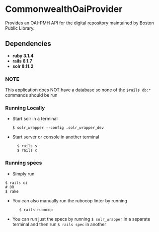 # CommonwealthOaiProvider

Provides an OAI-PMH API for the digital repository maintained by Boston Public Library.

## Dependencies
* **ruby 3.1.4**
* **rails 6.1.7**
* **solr 8.11.2**

### NOTE
This application does NOT have a database so none of the `$rails db:*` commands should be run

### Running Locally

* Start solr in a terminal

  ```
  $ solr_wrapper --config .solr_wrapper_dev
  ```

* Start server or console in another terminal
  ```
    $ rails s
    $ rails c
  ```

### Running specs

* Simply run
```
$ rails ci
# OR
$ rake
```

* You can also manually run the rubocop linter by running
  ```
     $ rails rubocop
  ```

* You can run just the specs by running `$ solr_wrapper` in a separate terminal and then run
  `$ rails spec` in another
